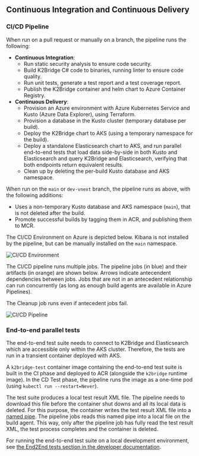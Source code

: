 ## Continuous Integration and Continuous Delivery

### CI/CD Pipeline

When run on a pull request or manually on a branch, the pipeline runs the following:

* __Continuous Integration__:
  * Run static security analysis to ensure code security.
  * Build K2Bridge C# code to binaries, running linter to ensure code quality.
  * Run unit tests, generate a test report and a test coverage report.
  * Publish the K2Bridge container and helm chart to Azure Container Registry.
* __Continuous Delivery__:
  * Provision an Azure environment with Azure Kubernetes Service and Kusto (Azure Data Explorer), using Terraform.
  * Provision a database in the Kusto cluster (temporary database per build).
  * Deploy the K2Bridge chart to AKS (using a temporary namespace for the build).
  * Deploy a standalone Elasticsearch chart to AKS, and run parallel end-to-end tests that load data side-by-side in both Kusto and Elasticsearch and query K2Bridge and Elasticsearch, verifying that both endpoints return equivalent results.
  * Clean up by deleting the per-build Kusto database and AKS namespace.

When run on the `main` or `dev-vnext` branch, the pipeline runs as above, with the following additions:

  * Uses a non-temporary Kusto database and AKS namespace (`main`), that is not deleted after the build.
  * Promote successful builds by tagging them in ACR, and publishing them to MCR.

The CI/CD Environment on Azure is depicted below. Kibana is not installed by the pipeline,
but can be manually installed on the `main` namespace.

![CI/CD Environment](./images/CICD%20Environment.png)

The CI/CD pipeline runs multiple jobs.
The pipeline jobs (in blue) and their artifacts (in orange) are shown below.
Arrows indicate antecendent dependencies between jobs. Jobs
that are not in an antecedent relationship can run concurrently (as long as enough build agents
are available in Azure Pipelines).

The Cleanup job runs even if antecedent jobs fail.

![CI/CD Pipeline](./images/CICD%20Pipeline.png)

### End-to-end parallel tests

The end-to-end test suite needs to connect to K2Bridge and Elasticsearch which are accessible
only within the AKS cluster. Therefore, the tests are run in a transient container deployed with
AKS.

A `k2bridge-test` container image containing the end-to-end test suite is built in the CI
phase and deployed to ACR (alongside the `k2bridge` runtime image). In the CD Test phase,
the pipeline runs the image as a one-time pod (using `kubectl run --restart=Never`).

The test suite produces a local test result XML file. The pipeline needs to download this file
before the container shut downs and all its local data is deleted. For this purpose, the
container writes the test result XML file into a [named pipe](https://en.wikipedia.org/wiki/Named_pipe). The pipeline jobs reads this named pipe into a local file on the build agent.
This way, only after the pipeline job has fully read the test result XML,  the test process
completes and the container is deleted.

For running the end-to-end test suite on a local development environment, see [the End2End tests section in the developer documentation](development.md).

